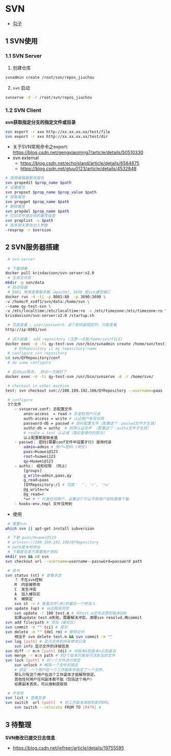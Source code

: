 # SVN

* [勾子](https://www.jianshu.com/p/56b8a31bbcbb)

## 1 SVN使用

### 1.1 SVN Server

1. 创建仓库
```bash
svnadmin create /root/svn/repos_jiuchou
```

2. `svn` 启动
```bash
svnserve -d -r /root/svn/repos_jiuchou
```



### 1.2 SVN Client

**svn获取指定分支的指定文件或目录**

```bash
svn export -r xxx http://xx.xx.xx.xx/test/file
svn export -r xxx http://xx.xx.xx.xx/test/dir
```



* 关于SVN常用命令之export: https://blog.csdn.net/gengxiaoming7/article/details/50510330
* svn external
  * https://blog.csdn.net/echoisland/article/details/6584875
  * https://blog.csdn.net/gtuu0123/article/details/4532848



```bash
# 使用编辑器更改属性
svn propedit $prop_name $path
# 设置属性
svn propset $prop_name $prop_value $path
# 获取属性
svn propget $prop_name $path
# 删除属性
svn propdel $prop_name $path
# 打印文件或目录的属性信息
svn proplist -v $path
# 版本相关更改加入参数
-revprop -r $version
```





## 2 SVN服务器搭建

```bash
 # svn-server

 # 下载镜像
docker pull krisdavison/svn-server:v2.0 
 # 生成文件夹
mkdir -p svn/data
 # 启动容器
 # 8081 用来查看服务器（apache），3690 是svn通信端口
docker run -d -ti -p 8081:80  -p 3690:3690 \
-v /home/F_xvdf1/svn/data:/home/svn \
--name qy-test-svn \
-v /etc/localtime:/etc/localtime:ro -v /etc/timezone:/etc/timezone:ro \
krisdavison/svn-server:v2.0 /startup.sh 

 # 页面查看 : user/password。这个密码是固定的，只能查看
http://ip:8081/svn
 
 # 进入容器： add repository (注意一点是/home/svn/FILE)
docker exec -d -ti qy-test-svn /usr/bin/svnadmin create /home/svn/test1
    # QYRepository is my repository'name
 # configure svn repository 
cd svn/QYRepository/conf
 # do some configure

 # 启动svn服务， 启动一次就好了
docker exec -d -ti qy-test-svn /usr/bin/svnserve -d -r /home/svn/

 # checkout in other machine
test: svn checkout svn://100.109.192.106/QYRepository --username=paas

 # configure
 3个文件
    - svnserve.conf: 总配置文件
        anon-access  = read # 非鉴权用户只读
        auth-access = write # 认证用户有写权限
        password-db = passwd # 密码配置文件（配置这个：passwd文件才生效）
        authz-db = authz  # 权限认证文件 （配置这个：authz文件才生效）
        # realm = test 认证域（类似登录时的提示）
        以上配置都是缺省值
    - passwd： 密码(需要conf文件中设置才行) 是用时读
        admin=admin # 用户=密码 (明文)
        paas=Huawei@123 
        root=huawei123
        qy=Huawei@123 
    - authz： 组和权限 （同上）
        [groups]
        g_write=admin,paas,qy
        g_read=paas
        [QYRepository:/] # 范围： '', 'r', 'rw'
        @g_write=rw
        @g_read=r
        *=r # * 代表任何用户，设置这个可以不用用户密码直接下载
    - hooks-env.tmpl 文件没用到

```

- 使用
```bash
 # 需要svn
which svn || apt-get install subversion

 # 下载 paas/Huawei@123
 # url=svn://100.109.192.106/QYRepository 
 # path是本地地址 
 # 下载匿名库不需要用户密码
mkdir svn && cd svn
svn checkout url --username=username--password=password path 

 # 命令
svn status (st) # 查看状态
    ？ 不在svn控制
    M  内容被修改
    C  发生冲突
    A  加入缓存区
    K  被锁定
    svn st -v # 查看文件(夹)的最后一个修改人
svn update (up) # 从远程库同步
    svn update -r 100 test.m # 将test.m文件还原到版本100
    如果update test.m失败，需要解决冲突，清理svn resolvd,再commit
svn add file/path # 添加（缓存区）
svn commit -m "" (ci) # 提交
svn delete -m "" (del rm) # 删除文件
    相当于 svn delete test.m && svn commit -m ""
svn log [path] # 显示文件的所有修改记录
    svn info 显示文件的详细信息
svn diff -r m:n [path] (di) # 对版本m和版本n比较差异
svn merge -r m:n path # 将2个版本的差异河滨到当前文件
svn lock [path] # 对一个文件进行锁定
    svn unlock # 解除一个文件的锁定
    # 锁定：一个用户在一个工作副本中锁定了一个文件，
    那么只有这个用户在这个工作副本才能解除锁定。
    其他任何用户任何副本都不能（包括这个用户）
    如果副本丢失，可以强制获取锁

 # 不常用
svn list # 查看目录
svn switch  url [path]  # 将工作副本映射到新的URL
    svn switch --relocate FROM TO [PATH] # 
```

## 3 待整理

**SVN修改已提交日志信息**

* https://blog.csdn.net/iefreer/article/details/19755595



